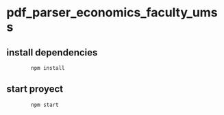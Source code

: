 # pdf_parser_economics_faculty_umss

## install dependencies
```
        npm install
```

## start proyect
```
        npm start
```
